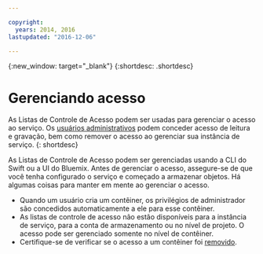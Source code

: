 ```yaml
---

copyright:
  years: 2014, 2016
lastupdated: "2016-12-06"

---
```

{:new_window: target="_blank"}
{:shortdesc: .shortdesc}



# Gerenciando acesso

As Listas de Controle de Acesso podem ser usadas para gerenciar o acesso ao serviço. Os [usuários administrativos](/docs/services/ObjectStorage/os_access_types.html) podem conceder acesso de leitura e gravação, bem como remover o acesso ao gerenciar sua instância de serviço.
{: shortdesc}


As Listas de Controle de Acesso podem ser gerenciadas usando a CLI do Swift ou a UI do Bluemix. Antes de gerenciar o acesso, assegure-se de que você tenha configurado o serviço e começado a armazenar objetos. Há algumas coisas para manter em mente ao gerenciar o acesso.
  * Quando um usuário cria um contêiner, os privilégios de administrador são concedidos automaticamente a ele para esse contêiner.
  * As listas de controle de acesso não estão disponíveis para a instância de serviço, para a
conta de armazenamento ou no nível de projeto. O acesso pode ser gerenciado somente no nível de contêiner.
  * Certifique-se de verificar se o acesso a um contêiner foi [removido](/docs/services/ObjectStorage/os_remove_access.html).
